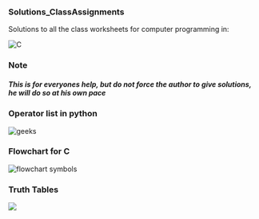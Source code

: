 <h3>Solutions_ClassAssignments</h3>
Solutions to all the class worksheets for computer programming in:  

![C](https://img.shields.io/badge/Cgramming-%2300599C.svg?style=for-the-badge&logo=C&logoColor=white)

<h3>Note</h3>

##### This is for everyones help, but do not force the author to give solutions, he will do so at his own pace 
<h3>Operator list in python</h3>
<img src="https://media.geeksforgeeks.org/wp-content/uploads/20220913163743/OperatorsinC.jpg" alt=geeks for geeks operators></img>
<br>

### Flowchart for C
<img src="https://uploads-ssl.webflow.com/6184b461a39ff1011f8c0582/620287eaa88698331bc3940e_61de99e8171cc6468145551d_flowchart-symbols-800.png" alt="flowchart symbols">

<h3>Truth Tables</h3>
<img src="https://introcs.cs.princeton.edu/java/71boolean/images/truth-table.png">
